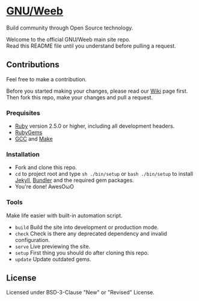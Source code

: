 
# [GNU/Weeb](https://gnuweeb.org "GNU/Weeb")

Build community through Open Source technology.

Welcome to the official GNU/Weeb main site repo.  
Read this README file until you understand before pulling a request.

## Contributions

Feel free to make a contribution.

Before you started making your changes, please read our [Wiki](https://github.com/www.gnuweeb.org/wiki) page first.  
Then fork this repo, make your changes and pull a request.

### Prequisites

- [Ruby](https://www.ruby-lang.org/en/ "Ruby") version 2.5.0 or higher, including all development headers.
- [RubyGems](https://rubygems.org/ "RubyGems")
- [GCC](https://gcc.gnu.org/ "GCC") and [Make](https://www.gnu.org/software/make "Make")

### Installation

- Fork and clone this repo.
- `cd` to project root and type `sh ./bin/setup` or `bash ./bin/setup` to install [Jekyll](https://jekyllrb.com "Jekyll"), [Bundler](https://bundler.io "Bundler") and the required gem packages.
- You're done! AwesOωO

### Tools

Make life easier with built-in automation script.

- `build` Build the site into development or production mode.
- `check` Check is there any deprecated dependency and invalid configuration.
- `serve` Live previewing the site.
- `setup` First thing you should do after cloning this repo.
- `update` Update outdated gems.

## License

Licensed under BSD-3-Clause "New" or "Revised" License.
